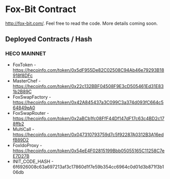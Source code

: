 # Fox-Bit Contract
 
http://fox-bit.com/. Feel free to read the code. More details coming soon.

## Deployed Contracts / Hash

### HECO MAINNET

- FoxToken          -  https://hecoinfo.com/token/0x5dF955De82C02508C94Ab46e79293B18918f8DFc
- MasterChef        -  https://hecoinfo.com/token/0x22c132BBF04508F9E3cD505461Ed31E831b2B89C
- FoxSwapFactory    -  https://hecoinfo.com/token/0x42A845437a3C099C3a374d093fC664c564849eA0
- FoxSwapRouter     -  https://hecoinfo.com/token/0x2aBCb1fc08FfF44Df147dF17c63c4BD2c178ffb2
- MultiCall         -  https://hecoinfo.com/token/0x047310793759d7c5f92287A0312B3A16edfB89D2
- FoxIdoProxy       -  https://hecoinfo.com/token/0x54eE4F02815199Bbb05055165C11258C7eE7D27B
- INIT_CODE_HASH    -  6f6926008c63a697213af3c17860d1f7e59b354cc6964c0d01d3b871f3b106db
